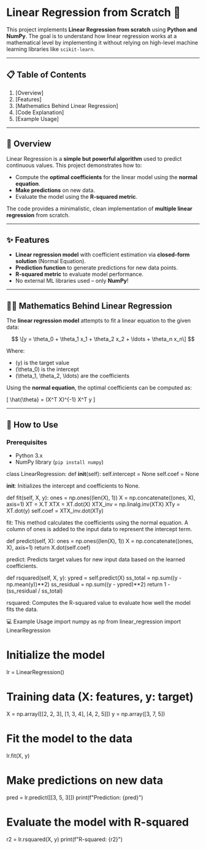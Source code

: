 # Linear Regression from Scratch 🧮

This project implements **Linear Regression from scratch** using **Python and NumPy**. The goal is to understand how linear regression works at a mathematical level by implementing it without relying on high-level machine learning libraries like `scikit-learn`.  

---

## 📋 Table of Contents

1. [Overview]
2. [Features]
3. [Mathematics Behind Linear Regression]
4. [Code Explanation]
5. [Example Usage]  


---

## 🧐 Overview

Linear Regression is a **simple but powerful algorithm** used to predict continuous values. This project demonstrates how to:

- Compute the **optimal coefficients** for the linear model using the **normal equation**.  
- **Make predictions** on new data.  
- Evaluate the model using the **R-squared metric**.  

The code provides a minimalistic, clean implementation of **multiple linear regression** from scratch.

---

## ✨ Features

- **Linear regression model** with coefficient estimation via **closed-form solution** (Normal Equation).  
- **Prediction function** to generate predictions for new data points.  
- **R-squared metric** to evaluate model performance.  
- No external ML libraries used – only **NumPy**!

---

## 🧑‍🏫 Mathematics Behind Linear Regression

The **linear regression model** attempts to fit a linear equation to the given data:

$$ \[y = \theta_0 + \theta_1 x_1 + \theta_2 x_2 + \ldots + \theta_n x_n\] $$

Where:
- \(y\) is the target value  
- \(\theta_0\) is the intercept  
- \(\theta_1, \theta_2, \ldots\) are the coefficients  

Using the **normal equation**, the optimal coefficients can be computed as:

\[
\hat{\theta} = (X^T X)^{-1} X^T y
\]

---

## 🚀 How to Use

### Prerequisites
- Python 3.x
- NumPy library (`pip install numpy`)

class LinearRegression:
    def __init__(self):
        self.intercept = None
        self.coef = None
        
__init__: Initializes the intercept and coefficients to None.



def fit(self, X, y):
    ones = np.ones((len(X), 1))
    X = np.concatenate((ones, X), axis=1)
    XT = X.T
    XTX = XT.dot(X)
    XTX_inv = np.linalg.inv(XTX)
    XTy = XT.dot(y)
    self.coef = XTX_inv.dot(XTy)
    
fit: This method calculates the coefficients using the normal equation. A column of ones is added to the input data to represent the intercept term.


def predict(self, X):
    ones = np.ones((len(X), 1))
    X = np.concatenate((ones, X), axis=1)
    return X.dot(self.coef)

    
predict: Predicts target values for new input data based on the learned coefficients.


def rsquared(self, X, y):
    ypred = self.predict(X)
    ss_total = np.sum((y - np.mean(y))**2)
    ss_residual = np.sum((y - ypred)**2)
    return 1 - (ss_residual / ss_total)

    
rsquared: Computes the R-squared value to evaluate how well the model fits the data.

💻 Example Usage
import numpy as np
from linear_regression import LinearRegression

# Initialize the model
lr = LinearRegression()

# Training data (X: features, y: target)
X = np.array([[2, 2, 3], [1, 3, 4], [4, 2, 5]])
y = np.array([3, 7, 5])

# Fit the model to the data
lr.fit(X, y)

# Make predictions on new data
pred = lr.predict([[3, 5, 3]])
print(f"Prediction: {pred}")

# Evaluate the model with R-squared
r2 = lr.rsquared(X, y)
print(f"R-squared: {r2}")
